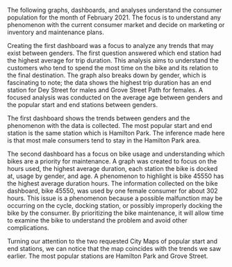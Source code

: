 The following graphs, dashboards, and analyses understand the consumer population for the month of February 2021. The focus is to understand any phenomenon with the current consumer market and decide on marketing or inventory and maintenance plans.

Creating the first dashboard was a focus to analyze any trends that may exist between genders. The first question answered which end station had the highest average for trip duration. This analysis aims to understand the customers who tend to spend the most time on the bike and its relation to the final destination. The graph also breaks down by gender, which is fascinating to note; the data shows the highest trip duration has an end station for Dey Street for males and Grove Street Path for females. A focused analysis was conducted on the average age between genders and the popular start and end stations between genders.

The first dashboard shows the trends between genders and the phenomenon with the data is collected. The most popular start and end station is the same station which is Hamilton Park. The inference made here is that most male consumers tend to stay in the Hamilton Park area. 

The second dashboard has a focus on bike usage and understanding which bikes are a priority for maintenance. A graph was created to focus on the hours used, the highest average duration, each station the bike is docked at, usage by gender, and age. A phenomenon to highlight is bike 45550 has the highest average duration hours. The information collected on the bike dashboard, bike 45550, was used by one female consumer for about 302 hours. This issue is a phenomenon because a possible malfunction may be occurring on the cycle, docking station, or possibly improperly docking the bike by the consumer. By prioritizing the bike maintenance, it will allow time to examine the bike to understand the problem and avoid other complications.

Turning our attention to the two requested City Maps of popular start and end stations, we can notice that the map coincides with the trends we saw earlier. The most popular stations are Hamilton Park and Grove Street. 

